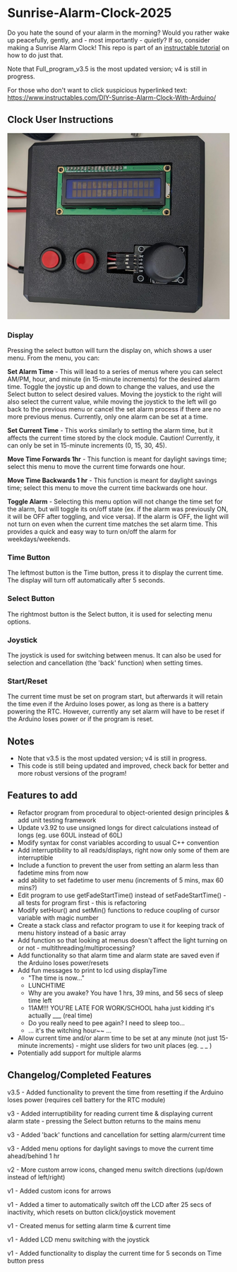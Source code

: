 # Sunrise-Alarm-Clock-2025

Do you hate the sound of your alarm in the morning? Would you rather wake up peacefully, gently, and - most importantly - <i>quietly</i>?
If so, consider making a Sunrise Alarm Clock! This repo is part of an [instructable tutorial](https://www.instructables.com/DIY-Sunrise-Alarm-Clock-With-Arduino/) on how to do just that.

Note that Full_program_v3.5 is the most updated version; v4 is still in progress.

For those who don't want to click suspicious hyperlinked text: https://www.instructables.com/DIY-Sunrise-Alarm-Clock-With-Arduino/

## Clock User Instructions

![Clock Image](Images/clock-image.jpg)

### Display
Pressing the select button will turn the display on, which shows a user menu. From the menu, you can:

**Set Alarm Time** - 
This will lead to a series of menus where you can select AM/PM, hour, and minute (in 15-minute increments) for the desired
alarm time. Toggle the joystic up and down to change the values, and use the Select button to select desired values. Moving the
joystick to the right will also select the current value, while moving the joystick to the left will go back to the previous menu 
or cancel the set alarm process if there are no more previous menus. Currently, only one alarm can be set at a time.

**Set Current Time** - 
This works similarly to setting the alarm time, but it affects the current time stored by the clock module. Caution! Currently, it 
can only be set in 15-minute increments (0, 15, 30, 45).

**Move Time Forwards 1hr** -
This function is meant for daylight savings time; select this menu to move the current time forwards one hour.

**Move Time Backwards 1 hr** -
This function is meant for daylight savings time; select this menu to move the current time backwards one hour.

**Toggle Alarm** -
Selecting this menu option will not change the time set for the alarm, but will toggle its on/off state (ex. if the alarm was previously ON, 
it will be OFF after toggling, and vice versa). If the alarm is OFF, the light will not turn on even when the current time matches the set alarm time. 
This provides a quick and easy way to turn on/off the alarm for weekdays/weekends.

### Time Button
The leftmost button is the Time button, press it to display the current time. The display will turn off automatically after 5 seconds.

### Select Button
The rightmost button is the Select button, it is used for selecting menu options.

### Joystick
The joystick is used for switching between menus. It can also be used for selection and cancellation (the 'back' function) when setting times.

### Start/Reset
The current time must be set on program start, but afterwards it will retain the time even if the Arduino loses power, as long as there is a battery powering the RTC. 
However, currently any set alarm will have to be reset if the Arduino loses power or if the program is reset.

## Notes
- Note that v3.5 is the most updated version; v4 is still in progress.
- This code is still being updated and improved, check back for better and more robust versions of the program!

## Features to add
- Refactor program from procedural to object-oriented design principles & add unit testing framework
- Update v3.92 to use unsigned longs for direct calculations instead of longs (eg. use 60UL instead of 60L)
- Modify syntax for const variables according to usual C++ convention
- Add interruptibility to all reads/displays, right now only some of them are interruptible
- Include a function to prevent the user from setting an alarm less than fadetime mins from now
- add ability to set fadetime to user menu (increments of 5 mins, max 60 mins?)
- Edit program to use getFadeStartTime() instead of setFadeStartTime() - all tests for program first - this is refactoring
- Modify setHour() and setMin() functions to reduce coupling of cursor variable with magic number
- Create a stack class and refactor program to use it for keeping track of menu history instead of a basic array
- Add function so that looking at menus doesn't affect the light turning on or not - multithreading/multiprocessing?
- Add functionality so that alarm time and alarm state are saved even if the Arduino loses power/resets
- Add fun messages to print to lcd using displayTime
    - "The time is now..." 
    - LUNCHTIME
    - Why are you awake? You have 1 hrs, 39 mins, and 56 secs of sleep time left
    - 11AM!!! YOU'RE LATE FOR WORK/SCHOOL haha just kidding it's actually ___ (real time)
    - Do you really need to pee again? I need to sleep too...
    - ... it's the witching hour~~ ...
- Allow current time and/or alarm time to be set at any minute (not just 15-minute increments) - might use sliders for two unit places (eg. _ _ )
- Potentially add support for multiple alarms

## Changelog/Completed Features

v3.5 - Added functionality to prevent the time from resetting if the Arduino loses power (requires cell battery for the RTC module)

v3 - Added interruptibility for reading current time & displaying current alarm state - pressing the Select button returns to the mains menu

v3 - Added 'back' functions and cancellation for setting alarm/current time

v3 - Added menu options for daylight savings to move the current time ahead/behind 1 hr

v2 - More custom arrow icons, changed menu switch directions (up/down instead of left/right)

v1 - Added custom icons for arrows

v1 - Added a timer to automatically switch off the LCD after 25 secs of inactivity, which resets on button click/joystick movement

v1 - Created menus for setting alarm time & current time

v1 - Added LCD menu switching with the joystick

v1 - Added functionality to display the current time for 5 seconds on Time button press